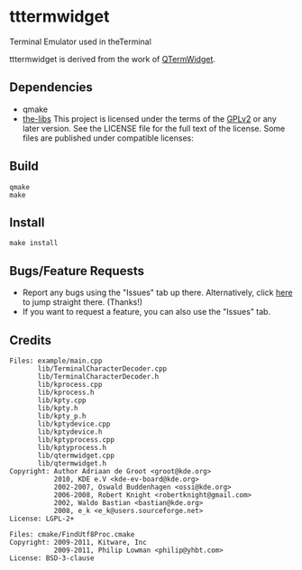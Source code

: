 # tttermwidget
Terminal Emulator used in theTerminal

tttermwidget is derived from the work of [QTermWidget](https://github.com/lxqt/qtermwidget).

## Dependencies
- qmake
- [the-libs](https://github.com/vicr123/the-libs)
This project is licensed under the terms of the [GPLv2](https://www.gnu.org/licenses/gpl-2.0.en.html) or any later version. See the LICENSE file for the full text of the license. Some files are published under compatible licenses:

## Build
```
qmake
make
```

## Install
```
make install
```

## Bugs/Feature Requests
- Report any bugs using the "Issues" tab up there. Alternatively, click [here](https://github.com/vicr123/tttermwidget/issues) to jump straight there. (Thanks!)
- If you want to request a feature, you can also use the "Issues" tab.

## Credits
```
Files: example/main.cpp
       lib/TerminalCharacterDecoder.cpp
       lib/TerminalCharacterDecoder.h
       lib/kprocess.cpp
       lib/kprocess.h
       lib/kpty.cpp
       lib/kpty.h
       lib/kpty_p.h
       lib/kptydevice.cpp
       lib/kptydevice.h
       lib/kptyprocess.cpp
       lib/kptyprocess.h
       lib/qtermwidget.cpp
       lib/qtermwidget.h
Copyright: Author Adriaan de Groot <groot@kde.org>
           2010, KDE e.V <kde-ev-board@kde.org>
           2002-2007, Oswald Buddenhagen <ossi@kde.org>
           2006-2008, Robert Knight <robertknight@gmail.com>
           2002, Waldo Bastian <bastian@kde.org>
           2008, e_k <e_k@users.sourceforge.net>
License: LGPL-2+

Files: cmake/FindUtf8Proc.cmake
Copyright: 2009-2011, Kitware, Inc
           2009-2011, Philip Lowman <philip@yhbt.com>
License: BSD-3-clause
```